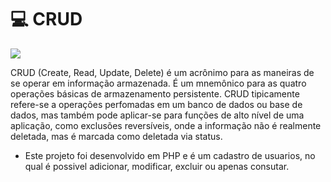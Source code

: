 # 💻 CRUD

<img src="https://www.luiztools.com.br/wp-content/uploads/2017/07/CRUD.png">

  CRUD (Create, Read, Update, Delete) é um acrônimo para as maneiras de se operar em informação armazenada. É um mnemônico para as quatro operações básicas de armazenamento persistente. CRUD tipicamente refere-se a operações perfomadas em um banco de dados ou base de dados, mas também pode aplicar-se para funções de alto nível de uma aplicação, como exclusões reversíveis, onde a informação não é realmente deletada, mas é marcada como deletada via status.
* Este projeto foi desenvolvido em PHP e é um cadastro de usuarios, no qual é possivel adicionar, modificar, excluir ou apenas consutar.
